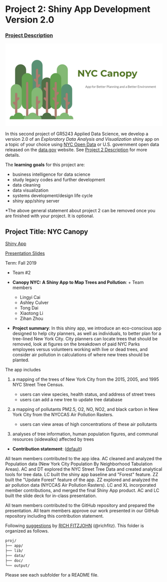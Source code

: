 # Project 2: Shiny App Development Version 2.0

### [Project Description](doc/project2_desc.md)

![screenshot](doc/Capture.JPG)

In this second project of GR5243 Applied Data Science, we develop a version 2.0 of an *Exploratory Data Analysis and Visualization* shiny app on a topic of your choice using [NYC Open Data](https://opendata.cityofnewyork.us/) or U.S. government open data released on the [data.gov](https://data.gov/) website. See [Project 2 Description](doc/project2_desc.md) for more details.  

The **learning goals** for this project are:

- business intelligence for data science
- study legacy codes and further development
- data cleaning
- data visualization
- systems development/design life cycle
- shiny app/shiny server

*The above general statement about project 2 can be removed once you are finished with your project. It is optional.

## Project Title: NYC Canopy

[Shiny App](https://zoraxl2788.shinyapps.io/treeappv2/)

[Presentation Slides](https://docs.google.com/presentation/d/1bbIEB2i_deGZsB5M0sKe9NvVHt9uWDsFqEAu7xJED1c/edit#slide=id.g630bec13f4_0_445) 

Term: Fall 2019

+ Team #2
+ **Canopy NYC: A Shiny App to Map Trees and Pollution**: + Team members
	+ Lingyi Cai
	+ Ashley Culver
	+ Tong Dai
	+ Xiaotong Li
	+ Zihan Zhou

+ **Project summary**: In this shiny app, we introduce an eco-conscious app designed to help city planners, as well as individuals, to better plan for a tree-lined New York City. City planners can locate trees that should be removed, look at figures on the breakdown of paid NYC Parks employees versus volunteers working with live or dead trees, and consider air pollution in calculations of where new trees should be planted.

The app includes 

1) a mapping of the trees of New York City from the 2015, 2005, and 1995 NYC Street Tree Census.
	- users can view species, health status, and address of street trees
	- users can add a new tree to update tree database
	
2) a mapping of pollutants PM2.5, O2, NO, NO2, and black carbon in New York City from the NYCCAS Air Pollution Rasters.
	- users can view areas of high concentrations of these air pollutants
	
3) analyses of tree information, human population figures, and communal resources (sidewalks) affected by trees

+ **Contribution statement**: ([default](doc/a_note_on_contributions.md))

All team members contributed to the app idea. AC cleaned and analyzed the Population data (New York City Population By Neighborhood Tabulation Areas). AC and DT explored the NYC Street Tree Data and created analytical tools for tree data. LC built the shiny app baseline and "Forest" feature. ZZ built the "Update Forest" feature of the app. ZZ explored and analyzed the air pollution data (NYCCAS Air Pollution Rasters). LC and XL incorporated member contributions, and merged the final Shiny App product. AC and LC built the slide deck for in-class presentation.

All team members contributed to the GitHub repository and prepared the presentation. All team members approve our work presented in our GitHub repository including this contribution statement.

Following [suggestions](http://nicercode.github.io/blog/2013-04-05-projects/) by [RICH FITZJOHN](http://nicercode.github.io/about/#Team) (@richfitz). This folder is organized as follows.

```
proj/
├── app/
├── lib/
├── data/
├── doc/
└── output/
```

Please see each subfolder for a README file.

